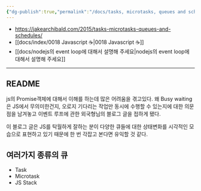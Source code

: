 ```yaml
---
{"dg-publish":true,"permalink":"/docs/tasks, microtasks, queues and schedules {js} {TODO}/","title":"tasks, microtasks, queues and schedules {js} {TODO}","tags":["scrap"]}
---
```


- <https://jakearchibald.com/2015/tasks-microtasks-queues-and-schedules/>
- [[docs/index/0018 Javascript ☕️\|0018 Javascript ☕️]]
- [[docs/nodejs의 event loop에 대해서 설명해 주세요\|nodejs의 event loop에 대해서 설명해 주세요]]
___

## README

js의 Promise객체에 대해서 이해를 하는데 많은 어려움을 겪고있다. 왜 Busy waiting은 JS에서 무의미한건지, 오로지 기다리는 작업만 동시에 수행할 수 있는지에 대한 의문점을 남겨놓고 이벤트 루프에 관한 외국형님의 블로그 글을 접하게 됐다.

이 블로그 글은 JS를 탁월하게 잘하는 분이 다양한 큐들에 대한 상태변화를 시각적인 모습으로 표현하고 있기 때문에 한 번 각잡고 본다면 유익할 것 같다.

## 여러가지 종류의 큐

- Task
- Microtask
- JS Stack
